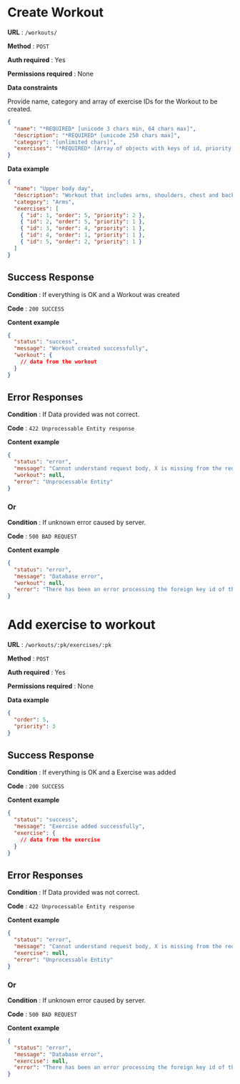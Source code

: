 # Create Workout

**URL** : `/workouts/`

**Method** : `POST`

**Auth required** : Yes

**Permissions required** : None

**Data constraints**

Provide name, category and array of exercise IDs for the Workout to be created.

```json
{
  "name": "*REQUIRED* [unicode 3 chars min, 64 chars max]",
  "description": "*REQUIRED* [unicode 250 chars max]",
  "category": "[unlimited chars]",
  "exercises": "*REQUIRED* [Array of objects with keys of id, priority, and order]"
}
```

**Data example**

```json
{
  "name": "Upper body day",
  "description": "Workout that includes arms, shoulders, chest and back exercises.",
  "category": "Arms",
  "exercises": [
    { "id": 1, "order": 5, "priority": 2 },
    { "id": 2, "order": 5, "priority": 1 },
    { "id": 3, "order": 4, "priority": 1 },
    { "id": 4, "order": 1, "priority": 1 },
    { "id": 5, "order": 2, "priority": 1 }
  ]
}
```

## Success Response

**Condition** : If everything is OK and a Workout was created

**Code** : `200 SUCCESS`

**Content example**

```json
{
  "status": "success",
  "message": "Workout created successfully",
  "workout": {
    // data from the workout
  }
}
```

## Error Responses

**Condition** : If Data provided was not correct.

**Code** : `422 Unprocessable Entity response`

**Content example**

```json
{
  "status": "error",
  "message": "Cannot understand request body, X is missing from the request",
  "workout": null,
  "error": "Unprocessable Entity"
}
```

### Or

**Condition** : If unknown error caused by server.

**Code** : `500 BAD REQUEST`

**Content example**

```json
{
  "status": "error",
  "message": "Database error",
  "workout": null,
  "error": "There has been an error processing the foreign key id of the exercise."
}
```

# Add exercise to workout

**URL** : `/workouts/:pk/exercises/:pk`

**Method** : `POST`

**Auth required** : Yes

**Permissions required** : None

**Data example**

```json
{
  "order": 5,
  "priority": 3
}
```

## Success Response

**Condition** : If everything is OK and a Exercise was added

**Code** : `200 SUCCESS`

**Content example**

```json
{
  "status": "success",
  "message": "Exercise added successfully",
  "exercise": {
    // data from the exercise
  }
}
```

## Error Responses

**Condition** : If Data provided was not correct.

**Code** : `422 Unprocessable Entity response`

**Content example**

```json
{
  "status": "error",
  "message": "Cannot understand request body, X is missing from the request",
  "exercise": null,
  "error": "Unprocessable Entity"
}
```

### Or

**Condition** : If unknown error caused by server.

**Code** : `500 BAD REQUEST`

**Content example**

```json
{
  "status": "error",
  "message": "Database error",
  "exercise": null,
  "error": "There has been an error processing the foreign key id of the exercise."
}
```
